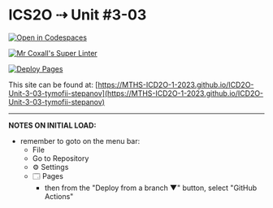 # ICS2O ⇢ Unit #3-03

[![Open in Codespaces](https://classroom.github.com/assets/launch-codespace-7f7980b617ed060a017424585567c406b6ee15c891e84e1186181d67ecf80aa0.svg)](https://classroom.github.com/open-in-codespaces?assignment_repo_id=14619340)

[![Mr Coxall's Super Linter](https://github.com/MTHS-ICD2O-1-2023/ICD2O-Unit-3-03-tymofii-stepanov/workflows/Mr%20Coxall's%20Super%20Linter/badge.svg)](https://github.com/MTHS-ICD2O-1-2023/ICD2O-Unit-3-03-tymofii-stepanov/actions)

[![Deploy Pages](https://github.com/MTHS-ICD2O-1-2023/ICD2O-Unit-3-03-tymofii-stepanov/workflows/Deploy%20Pages/badge.svg)](https://github.com/MTHS-ICD2O-1-2023/ICD2O-Unit-3-03-tymofii-stepanov/actions)

This site can be found at: [https://MTHS-ICD2O-1-2023.github.io/ICD2O-Unit-3-03-tymofii-stepanov](https://MTHS-ICD2O-1-2023.github.io/ICD2O-Unit-3-03-tymofii-stepanov)

---

**NOTES ON INITIAL LOAD:**
- remember to goto on the menu bar:
  - File
  - Go to Repository
  - ⚙ Settings
  - 🗔 Pages
    - then from the "Deploy from a branch ▼" button, select "GitHub Actions"
